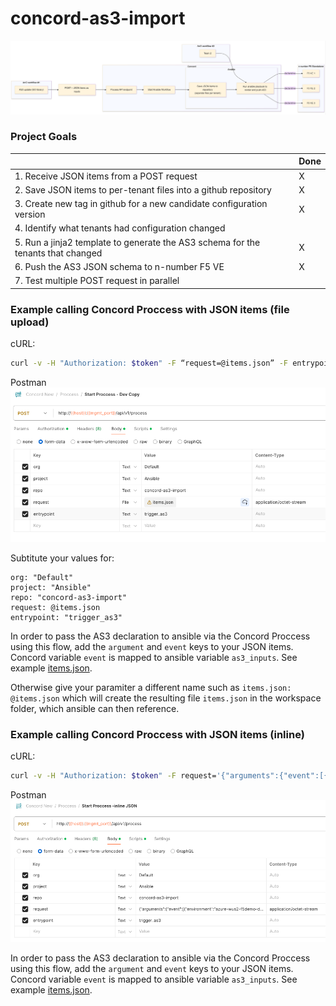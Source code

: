 # concord-as3-import

![alt text](2024-08-30_16-45-43.png)

### Project Goals
|  | Done | 
| :------ | :------ | 
| 1. Receive JSON items from a POST request | X |  
| 2. Save JSON items to per-tenant files into a github repository | X | 
| 3. Create new tag in github for a new candidate configuration version | X | 
| 4. Identify what tenants had configuration changed | | 
| 5. Run a jinja2 template to generate the AS3 schema for the tenants that changed | X | 
| 6. Push the AS3 JSON schema to n-number F5 VE | X |
| 7. Test multiple POST request in parallel | |  


### Example calling Concord Proccess with JSON items (file upload)
cURL:
```bash
curl -v -H "Authorization: $token" -F “request=@items.json” -F entrypoint=trigger_as3 -F org=Default -F project=Ansible -F repo=concord-as3-import  http://concord:80/api/v1/process
```
  
Postman
![alt text](2024-08-30_16-47-56.png)

Subtitute your values for:
```
org: "Default"
project: "Ansible"
repo: "concord-as3-import"
request: @items.json
entrypoint: "trigger_as3"
```

In order to pass the AS3 declaration to ansible via the Concord Proccess using this flow, add the `argument` and `event` keys to your JSON items. Concord variable `event` is mapped to ansible variable `as3_inputs`. See example [items.json](https://github.com/megamattzilla/concord-as3-import/blob/main/items.json). 
  
Otherwise give your paramiter a different name such as `items.json: @items.json` which will create the resulting file `items.json` in the workspace folder, which ansible can then reference. 

### Example calling Concord Proccess with JSON items (inline)
cURL:
```bash
curl -v -H "Authorization: $token" -F request='{"arguments":{"event":[{"environment":"azure-wus2-f5demo-dev-A","versionTag":"8.0.0","tenant":"example1","virtuals":[{"virtual":"example1","virtualAddresses":"10.0.1.10","virtualPort":80,"type":"Service_TCP","profileTCP":"f5-tcp-progressive","pool_members":["10.0.1.100","10.0.1.101"],"servicePort":80,"monitorType":"https","snat":["10.0.1.10"]},{"virtual":"example3","virtualAddresses":"10.0.3.10","virtualPort":80,"type":"Service_TCP","profileTCP":"f5-tcp-progressive","pool_members":["10.0.3.100","10.0.3.101"],"servicePort":80,"monitorType":"https","snat":["10.0.3.10"]}]},{"environment":"azure-wus2-f5demo-dev-A","versionTag":"8.0.0","tenant":"example2","virtuals":[{"virtual":"example2","virtualAddresses":"10.0.2.10","virtualPort":80,"type":"Service_TCP","profileTCP":"f5-tcp-progressive","pool_members":["10.0.2.100","10.0.2.101"],"servicePort":80,"monitorType":"tcp","snat":["10.0.2.10"]}]}]}};type=application/octet-stream' -F entrypoint=trigger_as3 -F org=Default -F project=Ansible -F repo=concord-as3-import  http://concord:80/api/v1/process
```
  
Postman
![alt text](2024-08-30_16-57-43.png)

In order to pass the AS3 declaration to ansible via the Concord Proccess using this flow, add the `argument` and `event` keys to your JSON items. Concord variable `event` is mapped to ansible variable `as3_inputs`. See example [items.json](https://github.com/megamattzilla/concord-as3-import/blob/main/items.json). 